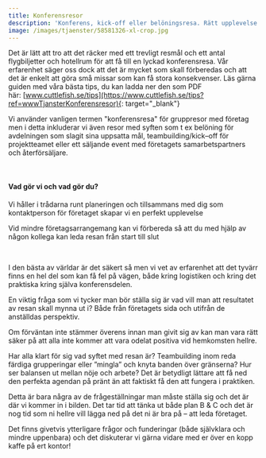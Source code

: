 ```yaml
---
title: Konferensresor
description: 'Konferens, kick-off eller belöningsresa. Rätt upplevelse för din grupp.'
image: /images/tjaenster/58581326-xl-crop.jpg
---
```


Det &auml;r l&auml;tt att tro att det r&auml;cker med ett trevligt resm&aring;l och ett antal flygbiljetter och hotellrum för att f&aring; till en lyckad konferensresa. V&aring;r erfarenhet s&auml;ger oss dock att det &auml;r mycket som skall förberedas och att det &auml;r enkelt att göra sm&aring; missar som kan f&aring; stora konsekvenser. L&auml;s g&auml;rna guiden med v&aring;ra b&auml;sta tips, du kan ladda ner den som PDF h&auml;r:&nbsp;[www.cuttlefish.se/tips](https://www.cuttlefish.se/tips?ref=wwwTjansterKonferensresor){: target="_blank"}

Vi anv&auml;nder vanligen termen "konferensresa" för gruppresor med företag men i detta inkluderar vi &auml;ven resor med syften som t ex belöning för avdelningen som slagit sina uppsatta m&aring;l, teambuilding/kick–off för projektteamet eller ett s&auml;ljande event med företagets samarbetspartners och &aring;terförs&auml;ljare.

&nbsp;

#### Vad gör vi och vad gör du?

Vi h&aring;ller i tr&aring;darna runt planeringen och tillsammans med dig som kontaktperson för företaget skapar vi en perfekt upplevelse

Vid mindre företagsarrangemang kan vi förbereda s&aring; att du med hj&auml;lp av n&aring;gon kollega kan leda resan fr&aring;n start till slut

&nbsp;

I den b&auml;sta av v&auml;rldar &auml;r det s&auml;kert s&aring; men vi vet av erfarenhet att det tyv&auml;rr finns en hel del som kan f&aring; fel p&aring; v&auml;gen, b&aring;de kring logistiken och kring det praktiska kring sj&auml;lva konferensdelen.

En viktig fr&aring;ga som vi tycker man bör st&auml;lla sig &auml;r vad vill man att resultatet av resan skall mynna ut i? B&aring;de fr&aring;n företagets sida och utifr&aring;n de anst&auml;lldas perspektiv.

Om förv&auml;ntan inte st&auml;mmer överens innan man givit sig av kan man vara r&auml;tt s&auml;ker p&aring; att alla inte kommer att vara odelat positiva vid hemkomsten hellre.

Har alla klart för sig vad syftet med resan &auml;r? Teambuilding inom reda f&auml;rdiga grupperingar eller ”mingla” och knyta banden över gr&auml;nserna? Hur ser balansen ut mellan nöje och arbete? Det &auml;r betydligt l&auml;ttare att f&aring; ned den perfekta agendan p&aring; pr&auml;nt &auml;n att faktiskt f&aring; den att fungera i praktiken.

Detta &auml;r bara n&aring;gra av de fr&aring;gest&auml;llningar man m&aring;ste st&auml;lla sig och det &auml;r d&auml;r vi kommer in i bilden. Det tar tid att t&auml;nka ut b&aring;de plan B & C och det &auml;r nog tid som ni hellre vill l&auml;gga ned p&aring; det ni &auml;r bra p&aring; – att leda företaget.

Det finns givetvis ytterligare fr&aring;gor och funderingar (b&aring;de sj&auml;lvklara och mindre uppenbara) och det diskuterar vi g&auml;rna vidare med er över en kopp kaffe p&aring; ert kontor\!